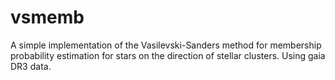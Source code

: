 # vsmemb
A simple implementation of the Vasilevski-Sanders method for membership probability estimation for stars on the direction of stellar clusters. Using gaia DR3 data.
